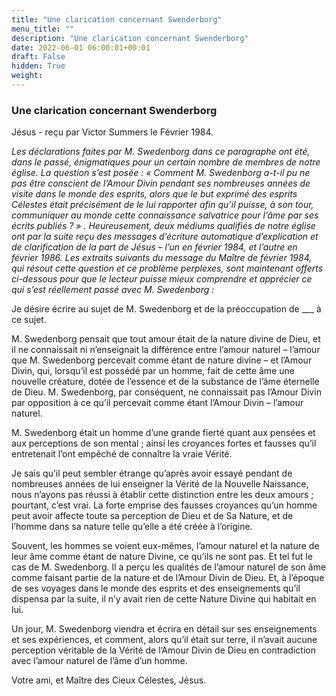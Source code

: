 ```yaml
---
title: "Une clarication concernant Swenderborg"
menu_title: ""
description: "Une clarication concernant Swenderborg"
date: 2022-06-01 06:00:01+00:01
draft: False
hidden: True
weight:
---
```

### Une clarication concernant Swenderborg

Jésus - reçu par Victor Summers le Février 1984.

*Les déclarations faites par M. Swedenborg dans ce paragraphe ont été, dans le passé, énigmatiques pour un certain nombre de membres de notre église. La question s’est posée : « Comment M. Swedenborg a-t-il pu ne pas être conscient de l’Amour Divin pendant ses nombreuses années de visite dans le monde des esprits, alors que le but exprimé des esprits Célestes était précisément de le lui rapporter afin qu’il puisse, à son tour, communiquer au monde cette connaissance salvatrice pour l’âme par ses écrits publiés ? » . Heureusement, deux médiums qualifiés de notre église ont par la suite reçu des messages d’écriture automatique d’explication et de clarification de la part de Jésus – l’un en février 1984, et l’autre en février 1986. Les extraits suivants du message du Maître de février 1984, qui résout cette question et ce problème perplexes, sont maintenant offerts ci-dessous pour que le lecteur puisse mieux comprendre et apprécier ce qui s’est réellement passé avec M. Swedenborg :*

Je désire écrire au sujet de M. Swedenborg et de la préoccupation de ___ à ce sujet.

M. Swedenborg pensait que tout amour était de la nature divine de Dieu, et il ne connaissait ni n’enseignait la différence entre l’amour naturel – l’amour que M. Swedenborg percevait comme étant de nature divine – et l’Amour Divin, qui, lorsqu’il est possédé par un homme, fait de cette âme une nouvelle créature, dotée de l’essence et de la substance de l’âme éternelle de Dieu. M. Swedenborg, par conséquent, ne connaissait pas l’Amour Divin par opposition à ce qu’il percevait comme étant l’Amour Divin – l’amour naturel.

M. Swedenborg était un homme d’une grande fierté quant aux pensées et aux perceptions de son mental ; ainsi les croyances fortes et fausses qu’il entretenait l’ont empêché de connaître la vraie Vérité.

Je sais qu’il peut sembler étrange qu’après avoir essayé pendant de nombreuses années de lui enseigner la Vérité de la Nouvelle Naissance, nous n’ayons pas réussi à établir cette distinction entre les deux amours ; pourtant, c’est vrai. La forte emprise des fausses croyances qu’un homme peut avoir affecte toute sa perception de Dieu et de Sa Nature, et de l’homme dans sa nature telle qu’elle a été créée à l’origine.

Souvent, les hommes se voient eux-mêmes, l’amour naturel et la nature de leur âme comme étant de nature Divine, ce qu’ils ne sont pas. Et tel fut le cas de M. Swedenborg. Il a perçu les qualités de l’amour naturel de son âme comme faisant partie de la nature et de l’Amour Divin de Dieu. Et, à l’époque de ses voyages dans le monde des esprits et des enseignements qu’il dispensa par la suite, il n’y avait rien de cette Nature Divine qui habitait en lui.

Un jour, M. Swedenborg viendra et écrira en détail sur ses enseignements et ses expériences, et comment, alors qu’il était sur terre, il n’avait aucune perception véritable de la Vérité de l’Amour Divin de Dieu en contradiction avec l’amour naturel de l’âme d’un homme.

Votre ami, et Maître des Cieux Célestes, Jésus.
